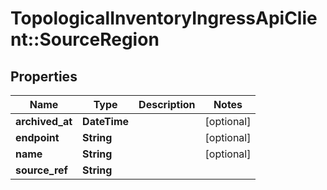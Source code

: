 # TopologicalInventoryIngressApiClient::SourceRegion

## Properties
Name | Type | Description | Notes
------------ | ------------- | ------------- | -------------
**archived_at** | **DateTime** |  | [optional] 
**endpoint** | **String** |  | [optional] 
**name** | **String** |  | [optional] 
**source_ref** | **String** |  | 


